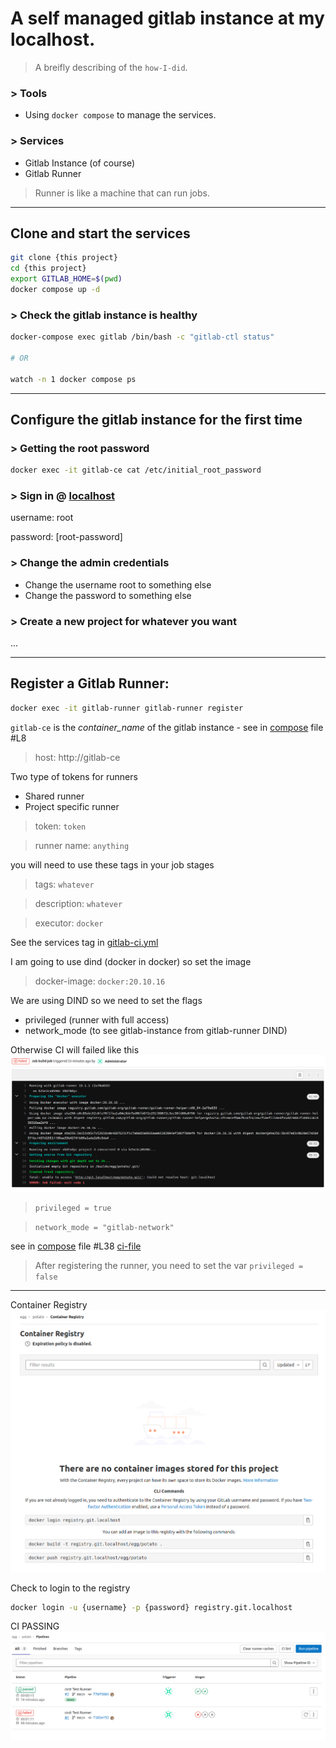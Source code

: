 A self managed gitlab instance at my localhost.
===

> A breifly describing of the `how-I-did`.

### > Tools

- Using `docker compose` to manage the services.

### > Services

- Gitlab Instance (of course)
- Gitlab Runner

> Runner is like a machine that can run jobs.

---

## Clone and start the services

```bash
git clone {this project}
cd {this project}
export GITLAB_HOME=$(pwd)
docker compose up -d
```

### > Check the gitlab instance is healthy

```bash
docker-compose exec gitlab /bin/bash -c "gitlab-ctl status"

# OR

watch -n 1 docker compose ps
```

---

## Configure the gitlab instance for the first time

### > Getting the root password
```bash
docker exec -it gitlab-ce cat /etc/initial_root_password
```

### > Sign in @ [localhost]()

username: root

password: [root-password]

### > Change the admin credentials
- Change the username root to something else
- Change the password to something else

### > Create a new project for whatever you want
...

---

## Register a Gitlab Runner:

```bash
docker exec -it gitlab-runner gitlab-runner register
```

`gitlab-ce` is the _container_name_ of the gitlab instance - see in [compose](./docker-compose.yml#L8) file #L8

> host: http://gitlab-ce 

Two type of tokens for runners
- Shared runner
- Project specific runner
> token: `token`

> runner name: `anything`

you will need to use these tags in your job stages
> tags: `whatever` 

> description: `whatever`

> executor: `docker`

See the services tag in [gitlab-ci.yml](.gitlab-ci.yml)

I am going to use dind (docker in docker) so set the image
> docker-image: `docker:20.10.16`

We are using DIND so we need to set the flags 
- privileged (runner with full access)
- network_mode (to see gitlab-instance from gitlab-runner DIND)

Otherwise CI will failed like this
![](./images/ci-failing.png)

> `privileged = true`

> `network_mode = "gitlab-network"`

see in [compose](./docker-compose.yml#L38) file #L38 [ci-file](sample-gitlab-runner.config.toml#L47)

> After registering the runner, you need to set the var `privileged = false`
---

Container Registry
![](./images/container-registry.png)

Check to login to the registry
```bash
docker login -u {username} -p {password} registry.git.localhost
```

CI PASSING
![](./images/ci-pass.png)